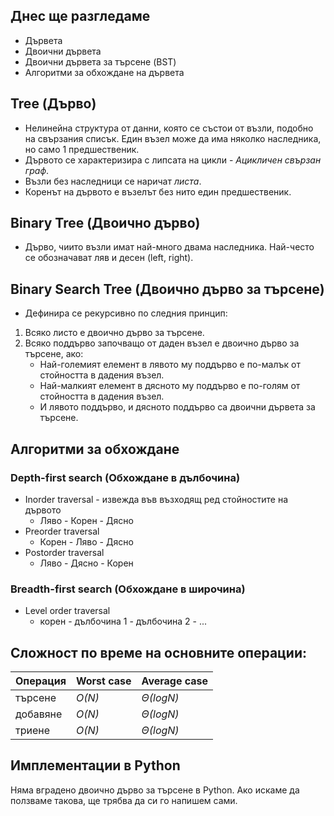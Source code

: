 ## Днес ще разгледаме

- Дървета
- Двоични дървета
- Двоични дървета за търсене (BST)
- Алгоритми за обхождане на дървета

## Tree (Дърво)

- Нелинейна структура от данни, която се състои от възли, подобно на свързания списък. Един възел може да има няколко наследника, но само 1 предшественик.
- Дървото се характеризира с липсата на цикли - *Ацикличен свързан граф*.
- Възли без наследници се наричат *листа*.
- Коренът на дървото е възелът без нито един предшественик.

## Binary Tree (Двоично дърво)

- Дърво, чиито възли имат най-много двама наследника. Най-често се обозначават ляв и десен (left, right).

## Binary Search Tree (Двоично дърво за търсене)

- Дефинира се рекурсивно по следния принцип:
1. Всяко листо е двоично дърво за търсене.
2. Всяко поддърво започващо от даден възел е двоично дърво за търсене, ако:
    - Най-големият елемент в лявото му поддърво е по-малък от стойността в дадения възел.
    - Най-малкият елемент в дясното му поддърво е по-голям от стойността в дадения възел.
    - И лявото поддърво, и дясното поддърво са двоични дървета за търсене.

## Алгоритми за обхождане

### Depth-first search (Обхождане в дълбочина)

- Inorder traversal - извежда във възходящ ред стойностите на дървото
  - Ляво - Корен - Дясно 
- Preorder traversal 
  - Корен - Ляво - Дясно
- Postorder traversal 
  - Ляво - Дясно - Корен
  
### Breadth-first search (Обхождане в широчина)

- Level order traversal
    - корен - дълбочина 1 - дълбочина 2 - ...

## Сложност по време на основните операции:

| Операция | Worst case | Average case |
| --- | --- |  --- |
| търсене | *O(N)* | *Θ(logN)* |
| добавяне | *O(N)* | *Θ(logN)* |
| триене | *O(N)* | *Θ(logN)* |


## Имплементации в Python

Няма вградено двоично дърво за търсене в Python.
Ако искаме да ползваме такова, ще трябва да си го напишем сами.

